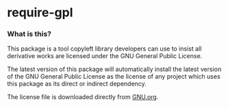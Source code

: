 # require-gpl

### What is this?

This package is a tool copyleft library developers can use to insist all derivative works are licensed under the GNU General Public License.

The latest version of this package will automatically install the latest version of the GNU General Public License as the license of any project which uses this package as its direct or indirect dependency.

The license file is downloaded directly from [GNU.org](https://www.gnu.org/licenses/gpl.txt).
